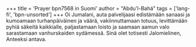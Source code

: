 +++
title = 'Prayer bpn7568 in Suomi'
author = "Abdu'l-Bahá"
tags = ['lang-fi', 'bpn-unsorted']
+++
Oi Jumalani, auta palvelijaasi edistämään sanaasi ja kumoamaan turhanpäiväinen ja väärä, vakiinnuttamaan totuus, levittämään pyhiä säkeitä kaikkialle, paljastamaan loisto ja saamaan aamun valo sarastamaan vanhurskaiden sydämessä.
Sinä olet totisesti Jalomielinen, Anteeksi antava.
